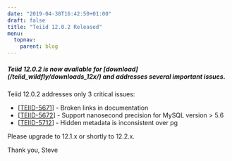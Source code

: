 ```yaml
---
date: "2019-04-30T16:42:50+01:00"
draft: false
title: "Teiid 12.0.2 Released"
menu:
  topnav:
    parent: blog
---
```


##### Teiid 12.0.2 is now available for [download] (/teiid_wildfly/downloads_12x/) and addresses several important issues.

<!--more-->

Teiid 12.0.2 addresses only 3 critical issues:

<ul>
<li>[<a href='https://issues.redhat.com/browse/TEIID-5671'>TEIID-5671</a>] -         Broken links in documentation
</li>
<li>[<a href='https://issues.redhat.com/browse/TEIID-5672'>TEIID-5672</a>] -         Support nanosecond precision for MySQL version &gt; 5.6
</li>
<li>[<a href='https://issues.redhat.com/browse/TEIID-5712'>TEIID-5712</a>] -         Hidden metadata is inconsistent over pg
</li>
</ul>

Please upgrade to 12.1.x or shortly to 12.2.x. 

Thank you, Steve 